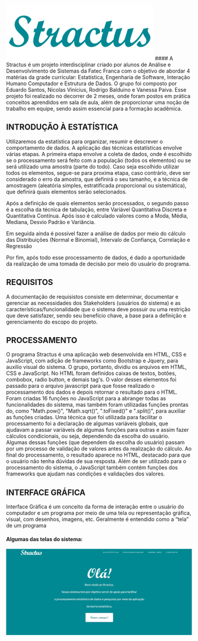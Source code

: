 <img width="400" alt="Stractus" src="/_imagens/logo.png">
#### A Stractus é um projeto interdisciplinar criado por alunos de Análise e Desenvolvimento de Sistemas da Fatec Franca com o objetivo de abordar 4 matérias da grade curricular: Estatística, Engenharia de Software, Interação Humano Computador e Estrutura de Dados. O grupo foi composto por Eduardo Santos, Nicolas Vinícius, Rodrigo Balduino e Vanessa Paiva. Esse projeto foi realizado no decorrer de 2 meses, onde foram postos em prática conceitos aprendidos em sala de aula, além de proporcionar uma noção de trabalho em equipe, sendo assim essencial para a formação acadêmica.

## INTRODUÇÃO À ESTATÍSTICA
Utilizaremos da estatística para organizar, resumir e descrever o comportamento de dados.
A aplicação das técnicas estatísticas envolve várias etapas. A primeira etapa envolve a coleta de dados, onde é escolhido se o processamento será feito com a população (todos os elementos) ou se será utilizado uma amostra (parte do todo). Caso seja escolhido utilizar todos os elementos, segue-se para proxima etapa, caso contrário, deve ser considerado o erro da amostra, que definirá o seu tamanho, e a técnica de amostragem (aleatória simples, estratificada proporcional ou sistemática), que definirá quais elementos serão selecionados.

Após a definição de quais elementos serão processados, o segundo passo é a escolha da técnica de tabulação, entre Variável Quantitativa Discreta e Quantitativa Contínua. Após isso é calculado valores como a Moda, Média, Mediana, Desvio Padrão e Variância.

Em seguida ainda é possível fazer a análise de dados por meio do cálculo das Distribuições (Normal e Binomial), Intervalo de Confiança, Correlação e Regressão

Por fim, após todo esse processamento de dados, é dado a oportunidade da realização de uma tomada de decisão por meio do usuário do programa.

## REQUISITOS
A documentação de requisistos consiste em determinar, documentar e gerenciar as necessidades dos Stakeholders (usuários do sistema) e as características/funcionalidade que o sistema deve possuir ou uma restrição que deve satisfazer, sendo seu benefício chave, a base para a definição e gerenciamento do escopo do projeto.

## PROCESSAMENTO
O programa Stractus é uma aplicação web desenvolvida em HTML, CSS e JavaScript, com adição de frameworks como Bootstrap e Jquery, para auxilio visual do sistema. O grupo, portanto, dividiu os arquivos em HTML, CSS e JavaScript. No HTML foram definidos caixas de textos, botões, combobox, radio button, e demais tag's. O valor desses elementos foi passado para o arquivo javascript para que fosse realizado o processamento dos dados e depois retornar o resultado para o HTML. Foram criadas 16 funções no JavaScript para a abranger todas as funcionalidades do sistema, mas também foram utilizadas funções prontas do, como "Math.pow()", "Math.sqrt()", ".toFixed()" e ".split()", para auxiliar as funções criadas. Uma técnica que foi utilizada para facilitar o processamento foi a declaração de algumas variáveis globais, que ajudavam a passar variáveis de algumas funções para outras e assim fazer cálculos condicionais, ou seja, dependendo da escolha do usuário. Algumas dessas funções (que dependem da escolha do usuário) passam por um processo de validação de valores antes da realização do cálculo. Ao final do processamento, o resultado aparece no HTML, destacado para que o usuário não tenha dúvidas de sua resposta. Além de ser utilizado para o processamento do sistema, o JavaScript também contém funções dos frameworks que ajudam nas condições e validações dos valores.

## INTERFACE GRÁFICA
Interface Gráfica é um conceito da forma de interação entre o usuário do computador e um programa por meio de uma tela ou representação gráfica, visual, com desenhos, imagens, etc. Geralmente é entendido como a “tela” de um programa

#### Algumas das telas do sistema:

![Tela_1](/_telas/Tela_1.jpg "Tela_1")
